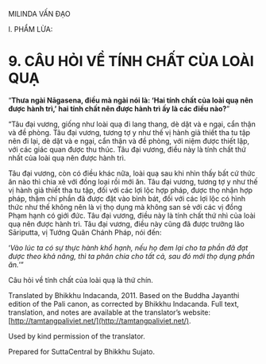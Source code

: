  

MILINDA VẤN ĐẠO

I. PHẨM LỪA:

# 9\. CÂU HỎI VỀ TÍNH CHẤT CỦA LOÀI QUẠ

“**Thưa ngài Nāgasena, điều mà ngài nói là: ‘Hai tính chất của loài quạ nên được hành trì,’ hai tính chất nên được hành trì ấy là các điều nào?**”

“Tâu đại vương, giống như loài quạ đi lang thang, dè dặt và e ngại, cẩn thận và đề phòng. Tâu đại vương, tương tợ y như thế vị hành giả thiết tha tu tập nên đi lại, dè dặt và e ngại, cẩn thận và đề phòng, với niệm được thiết lập, với các giác quan được thu thúc. Tâu đại vương, điều này là tính chất thứ nhất của loài quạ nên được hành trì.

Tâu đại vương, còn có điều khác nữa, loài quạ sau khi nhìn thấy bất cứ thức ăn nào thì chia xẻ với đồng loại rồi mới ăn. Tâu đại vương, tương tợ y như thế vị hành giả thiết tha tu tập, đối với các lợi lộc hợp pháp, được thọ nhận hợp pháp, thậm chí phần đã được đặt vào bình bát, đối với các lợi lộc có hình thức như thế không nên là vị thọ dụng mà không san sẻ với các vị đồng Phạm hạnh có giới đức. Tâu đại vương, điều này là tính chất thứ nhì của loài quạ nên được hành trì. Tâu đại vương, điều này cũng đã được trưởng lão Sāriputta, vị Tướng Quân Chánh Pháp, nói đến:

‘_Vào lúc ta có sự thực hành khổ hạnh, nếu họ đem lại cho ta phần đã đạt được theo khả năng, thì ta phân chia cho tất cả, sau đó mới thọ dụng phần ăn._’”

Câu hỏi về tính chất của loài quạ là thứ chín.

Translated by Bhikkhu Indacanda, 2011. Based on the Buddha Jayanthi edition of the Pali canon, as corrected by Bhikkhu Indacanda. Full text, translation, and notes are available at the translator’s website: [http://tamtangpaliviet.net/](http://tamtangpaliviet.net/).

Used by kind permission of the translator.

Prepared for SuttaCentral by Bhikkhu Sujato.